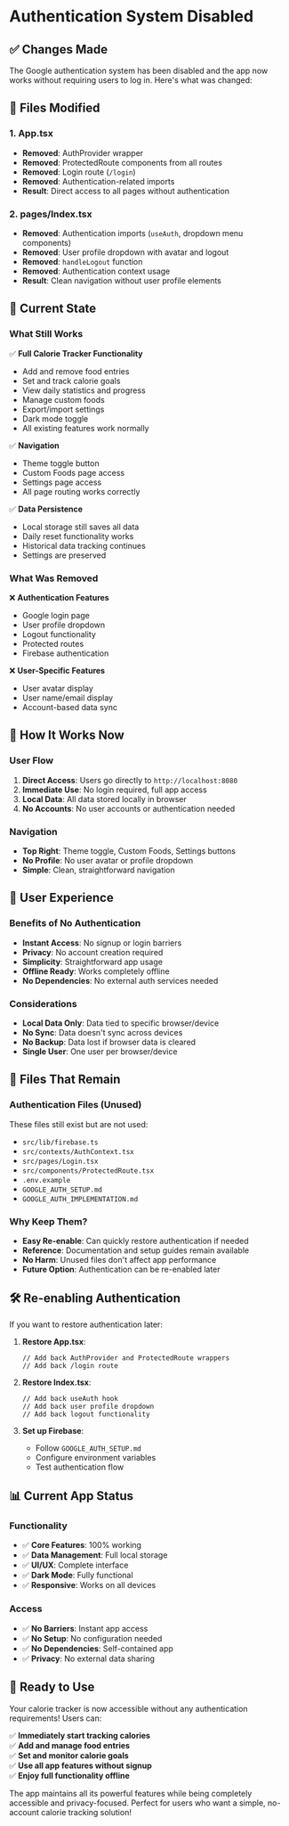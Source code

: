 # Authentication System Disabled

## ✅ **Changes Made**

The Google authentication system has been disabled and the app now works without requiring users to log in. Here's what was changed:

## 🔧 **Files Modified**

### **1. App.tsx**
- **Removed**: AuthProvider wrapper
- **Removed**: ProtectedRoute components from all routes
- **Removed**: Login route (`/login`)
- **Removed**: Authentication-related imports
- **Result**: Direct access to all pages without authentication

### **2. pages/Index.tsx**
- **Removed**: Authentication imports (`useAuth`, dropdown menu components)
- **Removed**: User profile dropdown with avatar and logout
- **Removed**: `handleLogout` function
- **Removed**: Authentication context usage
- **Result**: Clean navigation without user profile elements

## 🎯 **Current State**

### **What Still Works**
✅ **Full Calorie Tracker Functionality**
- Add and remove food entries
- Set and track calorie goals
- View daily statistics and progress
- Manage custom foods
- Export/import settings
- Dark mode toggle
- All existing features work normally

✅ **Navigation**
- Theme toggle button
- Custom Foods page access
- Settings page access
- All page routing works correctly

✅ **Data Persistence**
- Local storage still saves all data
- Daily reset functionality works
- Historical data tracking continues
- Settings are preserved

### **What Was Removed**
❌ **Authentication Features**
- Google login page
- User profile dropdown
- Logout functionality
- Protected routes
- Firebase authentication

❌ **User-Specific Features**
- User avatar display
- User name/email display
- Account-based data sync

## 🚀 **How It Works Now**

### **User Flow**
1. **Direct Access**: Users go directly to `http://localhost:8080`
2. **Immediate Use**: No login required, full app access
3. **Local Data**: All data stored locally in browser
4. **No Accounts**: No user accounts or authentication needed

### **Navigation**
- **Top Right**: Theme toggle, Custom Foods, Settings buttons
- **No Profile**: No user avatar or profile dropdown
- **Simple**: Clean, straightforward navigation

## 📱 **User Experience**

### **Benefits of No Authentication**
- **Instant Access**: No signup or login barriers
- **Privacy**: No account creation required
- **Simplicity**: Straightforward app usage
- **Offline Ready**: Works completely offline
- **No Dependencies**: No external auth services needed

### **Considerations**
- **Local Data Only**: Data tied to specific browser/device
- **No Sync**: Data doesn't sync across devices
- **No Backup**: Data lost if browser data is cleared
- **Single User**: One user per browser/device

## 🔄 **Files That Remain**

### **Authentication Files (Unused)**
These files still exist but are not used:
- `src/lib/firebase.ts`
- `src/contexts/AuthContext.tsx`
- `src/pages/Login.tsx`
- `src/components/ProtectedRoute.tsx`
- `.env.example`
- `GOOGLE_AUTH_SETUP.md`
- `GOOGLE_AUTH_IMPLEMENTATION.md`

### **Why Keep Them?**
- **Easy Re-enable**: Can quickly restore authentication if needed
- **Reference**: Documentation and setup guides remain available
- **No Harm**: Unused files don't affect app performance
- **Future Option**: Authentication can be re-enabled later

## 🛠 **Re-enabling Authentication**

If you want to restore authentication later:

1. **Restore App.tsx**:
   ```tsx
   // Add back AuthProvider and ProtectedRoute wrappers
   // Add back /login route
   ```

2. **Restore Index.tsx**:
   ```tsx
   // Add back useAuth hook
   // Add back user profile dropdown
   // Add back logout functionality
   ```

3. **Set up Firebase**:
   - Follow `GOOGLE_AUTH_SETUP.md`
   - Configure environment variables
   - Test authentication flow

## 📊 **Current App Status**

### **Functionality**
- ✅ **Core Features**: 100% working
- ✅ **Data Management**: Full local storage
- ✅ **UI/UX**: Complete interface
- ✅ **Dark Mode**: Fully functional
- ✅ **Responsive**: Works on all devices

### **Access**
- ✅ **No Barriers**: Instant app access
- ✅ **No Setup**: No configuration needed
- ✅ **No Dependencies**: Self-contained app
- ✅ **Privacy**: No external data sharing

## 🎉 **Ready to Use**

Your calorie tracker is now accessible without any authentication requirements! Users can:

✅ **Immediately start tracking calories**  
✅ **Add and manage food entries**  
✅ **Set and monitor calorie goals**  
✅ **Use all app features without signup**  
✅ **Enjoy full functionality offline**  

The app maintains all its powerful features while being completely accessible and privacy-focused. Perfect for users who want a simple, no-account calorie tracking solution!

